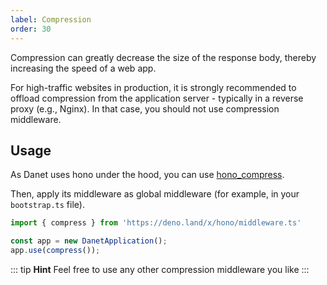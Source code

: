 ```yaml
---
label: Compression
order: 30
---
```


Compression can greatly decrease the size of the response body, thereby increasing the speed of a web app.

For high-traffic websites in production, it is strongly recommended to offload compression from the application server - typically in a reverse proxy (e.g., Nginx). In that case, you should not use compression middleware.


## Usage

As Danet uses hono under the hood, you can use [hono_compress](https://hono.dev/middleware/builtin/compress).

Then, apply its middleware as global middleware (for example, in your `bootstrap.ts` file).

```typescript
import { compress } from 'https://deno.land/x/hono/middleware.ts'

const app = new DanetApplication();
app.use(compress());
```
::: tip **Hint**
Feel free to use any other compression middleware you like
:::

